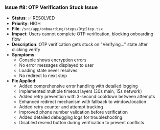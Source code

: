 ### Issue #8: OTP Verification Stuck Issue
- **Status**: ✅ RESOLVED
- **Priority**: HIGH
- **File**: `/src/app/onboarding/steps/OtpStep.tsx`
- **Impact**: Users cannot complete OTP verification, blocking onboarding flow
- **Description**: OTP verification gets stuck on "Verifying..." state after clicking verify
- **Symptoms**: 
  - Console shows encryption errors
  - No error messages displayed to user
  - Loading state never resolves
  - No redirect to next step
- **Fix Applied**: 
  - Added comprehensive error handling with detailed logging
  - Implemented multiple timeout layers (30s main, 15s network)
  - Added retry prevention with 3-second cooldown between attempts
  - Enhanced redirect mechanism with fallback to window.location
  - Added retry counter and attempt tracking
  - Improved phone number validation before verification
  - Added detailed debugging logs for troubleshooting
  - Disabled resend button during verification to prevent conflicts